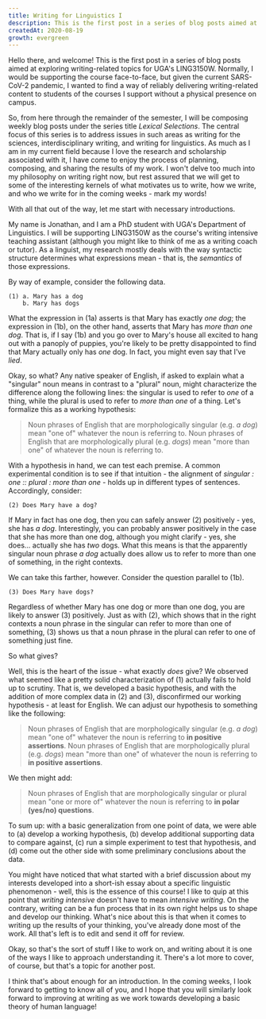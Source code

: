 ```yaml
---
title: Writing for Linguistics I
description: This is the first post in a series of blog posts aimed at exploring writing-related topics for UGA's LING3150W. The central focus of this series is to address issues in such areas as writing for the sciences, interdisciplinary writing, and writing for linguistics.
createdAt: 2020-08-19
growth: evergreen
---
```


Hello there, and welcome! This is the first post in a series of blog posts aimed at exploring writing-related topics for UGA's LING3150W. Normally, I would be supporting the course face-to-face, but given the current SARS-CoV-2 pandemic, I wanted to find a way of reliably delivering writing-related content to students of the courses I support without a physical presence on campus.

So, from here through the remainder of the semester, I will be composing weekly blog posts under the series title *Lexical Selections*. The central focus of this series is to address issues in such areas as writing for the sciences, interdisciplinary writing, and writing for linguistics. As much as I am in my current field because I love the research and scholarship associated with it, I have come to enjoy the process of planning, composing, and sharing the results of my work. I won't delve too much into my philosophy on writing right now, but rest assured that we will get to some of the interesting kernels of what motivates us to write, how we write, and who we write for in the coming weeks - mark my words!

With all that out of the way, let me start with necessary introductions.

My name is Jonathan, and I am a PhD student with UGA's Department of Linguistics. I will be supporting LING3150W as the course's writing intensive teaching assistant (although you might like to think of me as a writing coach or tutor).  As a linguist, my research mostly deals with the way syntactic structure determines what expressions mean - that is, the *semantics* of those expressions.

By way of example, consider the following data.

    (1) a. Mary has a dog
        b. Mary has dogs

What the expression in (1a) asserts is that Mary has exactly *one dog*; the expression in (1b), on the other hand, asserts that Mary has *more than one dog*. That is, if I say (1b) and you go over to Mary's house all excited to hang out with a panoply of puppies, you're likely to be pretty disappointed to find that Mary actually only has *one* dog. In fact, you might even say that I've *lied*.

Okay, so what? Any native speaker of English, if asked to explain what a "singular" noun means in contrast to a "plural" noun, might characterize the difference along the following lines: the singular is used to refer to *one* of a thing, while the plural is used to refer to *more than one* of a thing. Let's formalize this as a working hypothesis:

> Noun phrases of English that are morphologically singular (e.g. *a dog*) mean "one of" whatever the noun is referring to.
> Noun phrases of English that are morphologically plural (e.g. *dogs*) mean "more than one" of whatever the noun is referring to.

With a hypothesis in hand, we can test each premise. A common experimental condition is to see if that intuition - the alignment of *singular : one :: plural : more than one* - holds up in different types of sentences. Accordingly, consider:

    (2) Does Mary have a dog?

If Mary in fact has one dog, then you can safely answer (2) positively - yes, she has *a dog*. Interestingly, you can probably answer positively in the case that she has more than one dog, although you might clarify - yes, she does... actually she has *two* dogs. What this means is that the apparently singular noun phrase *a dog* actually does allow us to refer to more than one of something, in the right contexts.

We can take this farther, however. Consider the question parallel to (1b).

	(3) Does Mary have dogs?

Regardless of whether Mary has one dog or more than one dog, you are likely to answer (3) positively. Just as with (2), which shows that in the right contexts a noun phrase in the singular can refer to more than one of something, (3) shows us that a noun phrase in the plural can refer to one of something just fine.

So what gives?

Well, this is the heart of the issue - what exactly *does* give? We observed what seemed like a pretty solid characterization of (1) actually fails to hold up to scrutiny. That is, we developed a basic hypothesis, and with the addition of more complex data in (2) and (3), disconfirmed our working hypothesis - at least for English. We can adjust our hypothesis to something like the following:

> Noun phrases of English that are morphologically singular (e.g. *a dog*) mean "one of" whatever the noun is referring to **in positive assertions**.
> Noun phrases of English that are morphologically plural (e.g. *dogs*) mean "more than one" of whatever the noun is referring to **in positive assertions**.

We then might add:

> Noun phrases of English that are morphologically singular or plural mean "one or more of" whatever the noun is referring to **in polar (yes/no) questions**.

To sum up: with a basic generalization from one point of data, we were able to (a) develop a working hypothesis, (b) develop additional supporting data to compare against, (c) run a simple experiment to test that hypothesis, and (d) come out the other side with some preliminary conclusions about the data.

You might have noticed that what started with a brief discussion about my interests developed into a short-ish essay about a specific linguistic phenomenon - well, this is the essence of this course! I like to quip at this point that *writing intensive* doesn't have to mean *intensive writing*. On the contrary, writing can be a fun process that in its own right helps us to shape and develop our thinking. What's nice about this is that when it comes to writing up the results of your thinking, you've already done most of the work. All that's left is to edit and send it off for review.

Okay, so that's the sort of stuff I like to work on, and writing about it is one of the ways I like to approach understanding it. There's a lot more to cover, of course, but that's a topic for another post.

I think that's about enough for an introduction. In the coming weeks, I look forward to getting to know all of you, and I hope that you will similarly look forward to improving at writing as we work towards developing a basic theory of human language!
